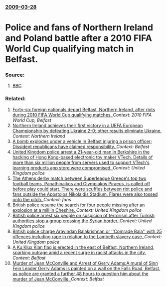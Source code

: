 ### [2009-03-28](/news/2009/03/28/index.md)

#  Police and fans of Northern Ireland and Poland battle after a 2010 FIFA World Cup qualifying match in Belfast. 




### Source:

1. [BBC](http://news.bbc.co.uk/1/hi/northern_ireland/7969871.stm)

### Related:

1. [ Forty-six foreign nationals depart Belfast, Northern Ireland, after riots during 2010 FIFA World Cup qualifying matches. ](/news/2009/04/9/forty-six-foreign-nationals-depart-belfast-northern-ireland-after-riots-during-2010-fifa-world-cup-qualifying-matches.md) _Context: 2010 FIFA World Cup, Belfast_
2. [Northern Ireland achieves their first victory in a UEFA European Championship by defeating Ukraine 2-0; other results eliminate Ukraine. ](/news/2016/06/16/northern-ireland-achieves-their-first-victory-in-a-uefa-european-championship-by-defeating-ukraine-2a0-other-results-eliminate-ukraine.md) _Context: Northern Ireland_
3. [A bomb explodes under a vehicle in Belfast injuring a prison officer; Dissident republicans have claimed responsibility. ](/news/2016/03/4/a-bomb-explodes-under-a-vehicle-in-belfast-injuring-a-prison-officer-dissident-republicans-have-claimed-responsibility.md) _Context: Belfast_
4. [United Kingdom police arrest a 21-year-old man in Berkshire in the hacking of Hong Kong-based electronic toy maker VTech. Details of more than six million people from servers used to support VTech's learning products app store were compromised. ](/news/2015/12/15/united-kingdom-police-arrest-a-21-year-old-man-in-berkshire-in-the-hacking-of-hong-kong-based-electronic-toy-maker-vtech-details-of-more-th.md) _Context: United Kingdom police_
5. [The Athens derby match between Superleague Greece's top two football teams,  Panathinaikos and Olympiakos Piraeus, is called off before play could start. There were scuffles between riot police and fans outside the Apostolos Nikolaidis Stadium. Flares were also tossed onto the pitch. ](/news/2015/11/21/the-athens-derby-match-between-superleague-greece-s-top-two-football-teams-panathinaikos-and-olympiakos-piraeus-is-called-off-before-play.md) _Context: fans_
6. [British police resume the search for four people missing after an explosion at a mill in Cheshire. ](/news/2015/07/19/british-police-resume-the-search-for-four-people-missing-after-an-explosion-at-a-mill-in-cheshire.md) _Context: United Kingdom police_
7. [British police arrest six people on suspicion of terrorism after Turkish authorities stop a group crossing the Syrian border. ](/news/2015/04/15/british-police-arrest-six-people-on-suspicion-of-terrorism-after-turkish-authorities-stop-a-group-crossing-the-syrian-border.md) _Context: United Kingdom police_
8. [British police charge Aravindan Balakrishnan or ''Comrade Bala'' with 25 offences including rape in relation to the Lambeth slavery case. ](/news/2014/12/11/british-police-charge-aravindan-balakrishnan-or-comrade-bala-with-25-offences-including-rape-in-relation-to-the-lambeth-slavery-case.md) _Context: United Kingdom police_
9. [A Ku Klux Klan flag is erected in the east of Belfast, Northern Ireland, sparking outrage amid a recent surge in racist attacks in the city. ](/news/2014/07/1/a-ku-klux-klan-flag-is-erected-in-the-east-of-belfast-northern-ireland-sparking-outrage-amid-a-recent-surge-in-racist-attacks-in-the-city.md) _Context: Belfast_
10. [Murder of Jean McConville and Arrest of Gerry Adams:A mural of Sinn Fein Leader Gerry Adams is painted on a wall on the Falls Road, Belfast, as police are granted a further 48 hours to question him about the murder of Jean McConville. ](/news/2014/05/3/murder-of-jean-mcconville-and-arrest-of-gerry-adams-pa-mural-of-sinn-fein-leader-gerry-adams-is-painted-on-a-wall-on-the-falls-road-belfast.md) _Context: Belfast_
